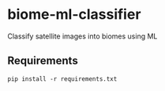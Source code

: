 # biome-ml-classifier
Classify satellite images into biomes using ML

## Requirements
```
pip install -r requirements.txt
```

